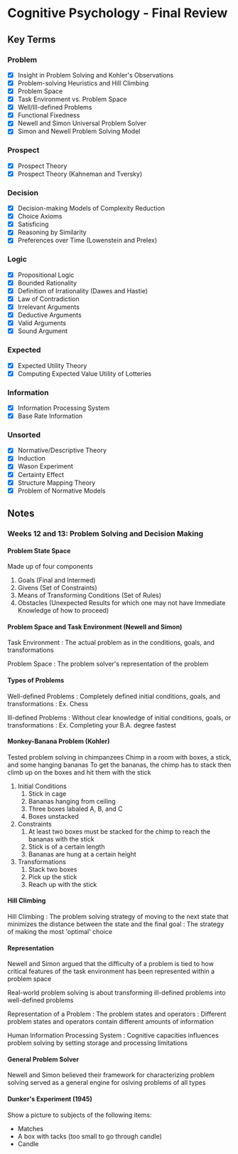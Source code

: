 # Cognitive Psychology - Final Review

## Key Terms

### Problem

- [X] Insight in Problem Solving and Kohler's Observations
- [X] Problem-solving Heuristics and Hill Climbing
- [X] Problem Space
- [X] Task Environment vs. Problem Space
- [X] Well/Ill-defined Problems
- [X] Functional Fixedness
- [X] Newell and Simon Universal Problem Solver
- [X] Simon and Newell Problem Solving Model

### Prospect

- [X] Prospect Theory
- [X] Prospect Theory (Kahneman and Tversky)

### Decision

- [X] Decision-making Models of Complexity Reduction
- [X] Choice Axioms
- [X] Satisficing
- [X] Reasoning by Similarity
- [X] Preferences over Time (Lowenstein and Prelex)

### Logic

- [X] Propositional Logic
- [X] Bounded Rationality
- [X] Definition of Irrationality (Dawes and Hastie)
- [X] Law of Contradiction
- [X] Irrelevant Arguments
- [X] Deductive Arguments
- [X] Valid Arguments
- [X] Sound Argument

### Expected

- [X] Expected Utility Theory
- [X] Computing Expected Value Utility of Lotteries

### Information

- [X] Information Processing System
- [X] Base Rate Information

### Unsorted

- [X] Normative/Descriptive Theory
- [X] Induction
- [X] Wason Experiment
- [X] Certainty Effect
- [X] Structure Mapping Theory
- [X] Problem of Normative Models

## Notes

### Weeks 12 and 13: Problem Solving and Decision Making

#### Problem State Space

Made up of four components

1. Goals (Final and Intermed)
2. Givens (Set of Constraints)
3. Means of Transforming Conditions (Set of Rules)
4. Obstacles (Unexpected Results for which one may not have Immediate Knowledge of how to proceed)

#### Problem Space and Task Environment (Newell and Simon)

Task Environment
: The actual problem as in the conditions, goals, and transformations

Problem Space
: The problem solver's representation of the problem

#### Types of Problems

Well-defined Problems
: Completely defined initial conditions, goals, and transformations
: Ex. Chess

Ill-defined Problems
: Without clear knowledge of initial conditions, goals, or transformations
: Ex. Completing your B.A. degree fastest

#### Monkey-Banana Problem (Kohler)

Tested problem solving in chimpanzees
Chimp in a room with boxes, a stick, and some hanging bananas
To get the bananas, the chimp has to stack then climb up on the boxes and hit them with the stick

1. Initial Conditions
   1. Stick in cage
   2. Bananas hanging from ceiling
   3. Three boxes labaled A, B, and C
   4. Boxes unstacked
2. Constraints
   1. At least two boxes must be stacked for the chimp to reach the bananas with the stick
   2. Stick is of a certain length
   3. Bananas are hung at a certain height
3. Transformations
   1. Stack two boxes
   2. Pick up the stick
   3. Reach up with the stick

#### Hill Climbing

Hill Climbing
: The problem solving strategy of moving to the next state that minimizes the distance between the state and the final goal
: The strategy of making the most 'optimal' choice

#### Representation

Newell and Simon argued that the difficulty of a problem is tied to how critical features of the task environment has been represented within a problem space

Real-world problem solving is about transforming ill-defined problems into well-defined problems

Representation of a Problem
: The problem states and operators
: Different problem states and operators contain different amounts of information

Human Information Processing System
: Cognitive capacities influences problem solving by setting storage and processing limitations

#### General Problem Solver

Newell and Simon believed their framework for characterizing problem solving served as a general engine for oslving problems of all types

#### Dunker's Experiment (1945)

Show a picture to subjects of the following items:

- Matches
- A box with tacks (too small to go through candle)
- Candle 
